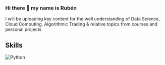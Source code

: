### Hi there 👋 my name is Rubén

I will be uploading key content for the well understanding of Data Science, Cloud Computing, Algorithmic Trading & relative topics from courses and personal projects

## Skills
![Python](https://img.shields.io/badge/Python-FFC727?style=for-the-badge&logo=python&logoColor=white&labelColor=101010)
<!--
**rubenyanes/rubenyanes** is a ✨ _special_ ✨ repository because its `README.md` (this file) appears on your GitHub profile.

Here are some ideas to get you started:

- 🔭 I’m currently working on ...
- 🌱 I’m currently learning ...
- 👯 I’m looking to collaborate on ...
- 🤔 I’m looking for help with ...
- 💬 Ask me about ...
- 📫 How to reach me: ...
- 😄 Pronouns: ...
- ⚡ Fun fact: ...
-->
